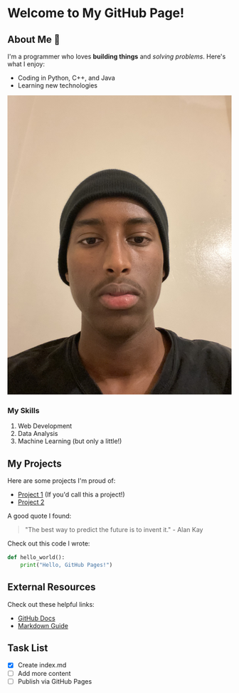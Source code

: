 # Welcome to My GitHub Page!

## About Me 👋

I'm a programmer who loves **building things** and *solving problems*. Here's what I enjoy:
- Coding in Python, C++, and Java
- Learning new technologies

![My Profile Picture](profile.jpg)

### My Skills

1. Web Development
2. Data Analysis
3. Machine Learning (but only a little!)

## My Projects

Here are some projects I'm proud of:

- [Project 1](#Welcome-to-My-GitHub-Page) (If you'd call this a project!)
- [Project 2](otherfile.md)

A good quote I found:
> "The best way to predict the future is to invent it." - Alan Kay  

Check out this code I wrote:

```python
def hello_world():
    print("Hello, GitHub Pages!")
```

## External Resources

Check out these helpful links:
- [GitHub Docs](https://docs.github.com)
- [Markdown Guide](https://www.markdownguide.org)

## Task List

- [x] Create index.md
- [ ] Add more content
- [ ] Publish via GitHub Pages
